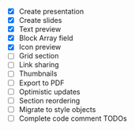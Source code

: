 - [X] Create presentation
- [X] Create slides
- [X] Text preview
- [X] Block Array field
- [X] Icon preview
- [ ] Grid section
- [ ] Link sharing
- [ ] Thumbnails
- [ ] Export to PDF
- [ ] Optimistic updates
- [ ] Section reordering
- [ ] Migrate to style objects
- [ ] Complete code comment TODOs